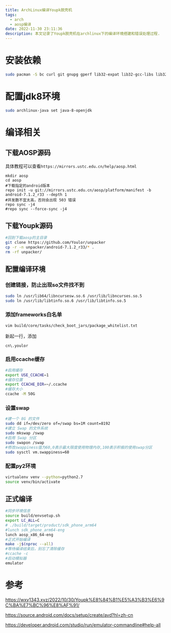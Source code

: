 ```yaml
---
title: ArchLinux编译Youpk脱壳机
tags:
  - arch
  - aosp编译
date: 2022-11-30 23:11:36
description: 本文记录了Youpk脱壳机在archlinux下的编译环境搭建和错误处理过程.
---
```


# 安装依赖

```bash
sudo pacman -S bc curl git gnupg gperf lib32-expat lib32-gcc-libs lib32-glib2 lib32-glibc lib32-libdbus lib32-libffi lib32-libpng lib32-ncurses lib32-pcre lib32-readline lib32-zlib libpng libxml2 libxslt ncurses perl-switch readline schedtool sdl squashfs-tools unzip wxgtk zip zlib repo python-virtualenv ccache base-devel
```

# 配置jdk8环境

```bash
sudo archlinux-java set java-8-openjdk
```

# 编译相关

## 下载AOSP源码

具体教程可以查看`https://mirrors.ustc.edu.cn/help/aosp.html`

```
mkdir aosp
cd aosp
#下载指定的android版本
repo init -u git://mirrors.ustc.edu.cn/aosp/platform/manifest -b android-7.1.2_r33 --depth 1 
#并发数不宜太高，否则会出现 503 错误
repo sync -j4
#repo sync --force-sync -j4
```

## 下载Youpk源码

```bash
#回到下载aosp的主目录
git clone https://github.com/Youlor/unpacker
cp -r -n unpacker/android-7.1.2_r33/* .
rm -rf unpacker/
```

## 配置编译环境

### 创建链接，防止出现so文件找不到

```bash
sudo ln /usr/lib64/libncursesw.so.6 /usr/lib/libncurses.so.5 
sudo ln /usr/lib/libtinfo.so.6 /usr/lib/libtinfo.so.5
```

### 添加frameworks白名单

```bash
vim build/core/tasks/check_boot_jars/package_whitelist.txt
```

新起一行，添加

```
cn\.youlor
```

### 启用ccache缓存

```bash
#启用缓存
export USE_CCACHE=1
#缓存位置
export CCACHE_DIR=~/.ccache 
#缓存大小
ccache -M 50G
```

### 设置swap

```bash
#建一个 8G 的文件
sudo dd if=/dev/zero of=/swap bs=1M count=8192
#建立 Swap 的文件系统
sudo mkswap /swap
#启用 Swap 分区
sudo swapon /swap
#修改swappiness值为60,0表示最大限度使用物理内存,100表示积极的使用swap分区
sudo sysctl vm.swappiness=60
```

### 配置py2环境

```bash
virtualenv venv --python=python2.7
source venv/bin/activate
```

## 正式编译

```bash
#同步环境信息
source build/envsetup.sh
export LC_ALL=C
# ./build/target/product/sdk_phone_arm64
#lunch sdk_phone_arm64-eng
lunch aosp_x86_64-eng
#正式开始编译
make -j$(nproc --all)
#等待编译结束后，别忘了清除缓存
#ccache -c
#启动模拟器
emulator
```



# 参考

https://wxy1343.xyz/2022/10/30/Youpk%E8%84%B1%E5%A3%B3%E6%9C%BA%E7%BC%96%E8%AF%91/

https://source.android.com/docs/setup/create/avd?hl=zh-cn

https://developer.android.com/studio/run/emulator-commandline#help-all
